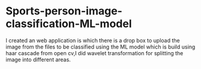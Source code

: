 # Sports-person-image-classification-ML-model
I created an web application is which there is a drop box to upload the image from the files to be classified using  the ML model which is build using haar cascade from open cv,I did wavelet transformation for splitting the image into different areas. 
